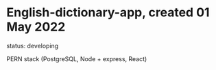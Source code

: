 # English-dictionary-app, created 01 May 2022

status: developing

PERN stack (PostgreSQL, Node + express, React)
